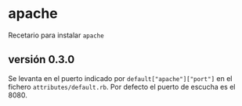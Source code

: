 # apache

Recetario para instalar `apache`

versión 0.3.0
---

Se levanta en el puerto indicado por `default["apache"]["port"]` en el fichero `attributes/default.rb`. Por defecto el puerto de escucha es el 8080.
